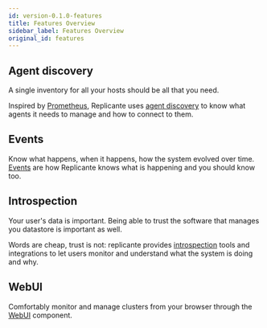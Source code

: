 ```yaml
---
id: version-0.1.0-features
title: Features Overview
sidebar_label: Features Overview
original_id: features
---
```


## Agent discovery
A single inventory for all your hosts should be all that you need.

Inspired by [Prometheus](https://prometheus.io/), Replicante uses
[agent discovery](features-discovery.md) to know what agents it needs to manage and how
to connect to them.


## Events
Know what happens, when it happens, how the system evolved over time.
[Events](features-events.md) are how Replicante knows what is happening and you should know too.


## Introspection
Your user's data is important.
Being able to trust the software that manages you datastore is important as well.

Words are cheap, trust is not: replicante provides [introspection](features-introspection.md)
tools and integrations to let users monitor and understand what the system is doing and why.


## WebUI
Comfortably monitor and manage clusters from your browser through the [WebUI](features-webui.md) component.
